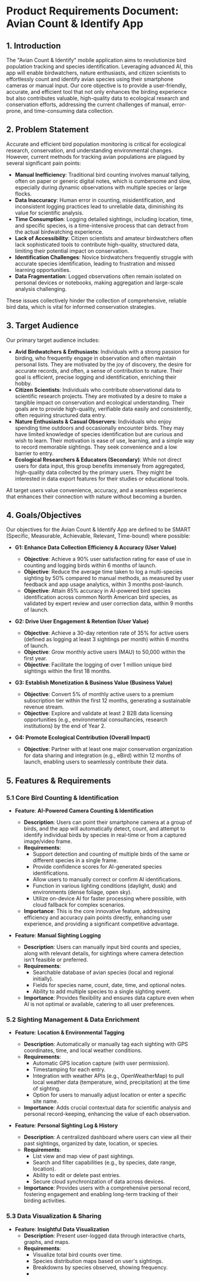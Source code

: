 # Product Requirements Document: Avian Count & Identify App

## 1. Introduction

The "Avian Count & Identify" mobile application aims to revolutionize bird population tracking and species identification. Leveraging advanced AI, this app will enable birdwatchers, nature enthusiasts, and citizen scientists to effortlessly count and identify avian species using their smartphone cameras or manual input. Our core objective is to provide a user-friendly, accurate, and efficient tool that not only enhances the birding experience but also contributes valuable, high-quality data to ecological research and conservation efforts, addressing the current challenges of manual, error-prone, and time-consuming data collection.

## 2. Problem Statement

Accurate and efficient bird population monitoring is critical for ecological research, conservation, and understanding environmental changes. However, current methods for tracking avian populations are plagued by several significant pain points:

*   **Manual Inefficiency**: Traditional bird counting involves manual tallying, often on paper or generic digital notes, which is cumbersome and slow, especially during dynamic observations with multiple species or large flocks.
*   **Data Inaccuracy**: Human error in counting, misidentification, and inconsistent logging practices lead to unreliable data, diminishing its value for scientific analysis.
*   **Time Consumption**: Logging detailed sightings, including location, time, and specific species, is a time-intensive process that can detract from the actual birdwatching experience.
*   **Lack of Accessibility**: Citizen scientists and amateur birdwatchers often lack sophisticated tools to contribute high-quality, structured data, limiting their potential impact on conservation.
*   **Identification Challenges**: Novice birdwatchers frequently struggle with accurate species identification, leading to frustration and missed learning opportunities.
*   **Data Fragmentation**: Logged observations often remain isolated on personal devices or notebooks, making aggregation and large-scale analysis challenging.

These issues collectively hinder the collection of comprehensive, reliable bird data, which is vital for informed conservation strategies.

## 3. Target Audience

Our primary target audience includes:

*   **Avid Birdwatchers & Enthusiasts**: Individuals with a strong passion for birding, who frequently engage in observation and often maintain personal lists. They are motivated by the joy of discovery, the desire for accurate records, and often, a sense of contribution to nature. Their goal is efficient, precise logging and identification, enriching their hobby.
*   **Citizen Scientists**: Individuals who contribute observational data to scientific research projects. They are motivated by a desire to make a tangible impact on conservation and ecological understanding. Their goals are to provide high-quality, verifiable data easily and consistently, often requiring structured data entry.
*   **Nature Enthusiasts & Casual Observers**: Individuals who enjoy spending time outdoors and occasionally encounter birds. They may have limited knowledge of species identification but are curious and wish to learn. Their motivation is ease of use, learning, and a simple way to record memorable sightings. They seek convenience and a low barrier to entry.
*   **Ecological Researchers & Educators (Secondary)**: While not direct users for data input, this group benefits immensely from aggregated, high-quality data collected by the primary users. They might be interested in data export features for their studies or educational tools.

All target users value convenience, accuracy, and a seamless experience that enhances their connection with nature without becoming a burden.

## 4. Goals/Objectives

Our objectives for the Avian Count & Identify App are defined to be SMART (Specific, Measurable, Achievable, Relevant, Time-bound) where possible:

*   **G1: Enhance Data Collection Efficiency & Accuracy (User Value)**
    *   **Objective**: Achieve a 90% user satisfaction rating for ease of use in counting and logging birds within 6 months of launch.
    *   **Objective**: Reduce the average time taken to log a multi-species sighting by 50% compared to manual methods, as measured by user feedback and app usage analytics, within 3 months post-launch.
    *   **Objective**: Attain 85% accuracy in AI-powered bird species identification across common North American bird species, as validated by expert review and user correction data, within 9 months of launch.

*   **G2: Drive User Engagement & Retention (User Value)**
    *   **Objective**: Achieve a 30-day retention rate of 35% for active users (defined as logging at least 3 sightings per month) within 6 months of launch.
    *   **Objective**: Grow monthly active users (MAU) to 50,000 within the first year.
    *   **Objective**: Facilitate the logging of over 1 million unique bird sightings within the first 18 months.

*   **G3: Establish Monetization & Business Value (Business Value)**
    *   **Objective**: Convert 5% of monthly active users to a premium subscription tier within the first 12 months, generating a sustainable revenue stream.
    *   **Objective**: Explore and validate at least 2 B2B data licensing opportunities (e.g., environmental consultancies, research institutions) by the end of Year 2.

*   **G4: Promote Ecological Contribution (Overall Impact)**
    *   **Objective**: Partner with at least one major conservation organization for data sharing and integration (e.g., eBird) within 12 months of launch, enabling users to seamlessly contribute their data.

## 5. Features & Requirements

### 5.1 Core Bird Counting & Identification

*   **Feature**: **AI-Powered Camera Counting & Identification**
    *   **Description**: Users can point their smartphone camera at a group of birds, and the app will automatically detect, count, and attempt to identify individual birds by species in real-time or from a captured image/video frame.
    *   **Requirements**: 
        *   Support detection and counting of multiple birds of the same or different species in a single frame.
        *   Provide confidence scores for AI-generated species identifications.
        *   Allow users to manually correct or confirm AI identifications.
        *   Function in various lighting conditions (daylight, dusk) and environments (dense foliage, open sky).
        *   Utilize on-device AI for faster processing where possible, with cloud fallback for complex scenarios.
    *   **Importance**: This is the core innovative feature, addressing efficiency and accuracy pain points directly, enhancing user experience, and providing a significant competitive advantage.

*   **Feature**: **Manual Sighting Logging**
    *   **Description**: Users can manually input bird counts and species, along with relevant details, for sightings where camera detection isn't feasible or preferred.
    *   **Requirements**: 
        *   Searchable database of avian species (local and regional initially).
        *   Fields for species name, count, date, time, and optional notes.
        *   Ability to add multiple species to a single sighting event.
    *   **Importance**: Provides flexibility and ensures data capture even when AI is not optimal or available, catering to all user preferences.

### 5.2 Sighting Management & Data Enrichment

*   **Feature**: **Location & Environmental Tagging**
    *   **Description**: Automatically or manually tag each sighting with GPS coordinates, time, and local weather conditions.
    *   **Requirements**: 
        *   Automatic GPS location capture (with user permission).
        *   Timestamping for each entry.
        *   Integration with weather APIs (e.g., OpenWeatherMap) to pull local weather data (temperature, wind, precipitation) at the time of sighting.
        *   Option for users to manually adjust location or enter a specific site name.
    *   **Importance**: Adds crucial contextual data for scientific analysis and personal record-keeping, enhancing the value of each observation.

*   **Feature**: **Personal Sighting Log & History**
    *   **Description**: A centralized dashboard where users can view all their past sightings, organized by date, location, or species.
    *   **Requirements**: 
        *   List view and map view of past sightings.
        *   Search and filter capabilities (e.g., by species, date range, location).
        *   Ability to edit or delete past entries.
        *   Secure cloud synchronization of data across devices.
    *   **Importance**: Provides users with a comprehensive personal record, fostering engagement and enabling long-term tracking of their birding activities.

### 5.3 Data Visualization & Sharing

*   **Feature**: **Insightful Data Visualization**
    *   **Description**: Present user-logged data through interactive charts, graphs, and maps.
    *   **Requirements**: 
        *   Visualize total bird counts over time.
        *   Species distribution maps based on user's sightings.
        *   Breakdowns by species observed, showing frequency.
        *   